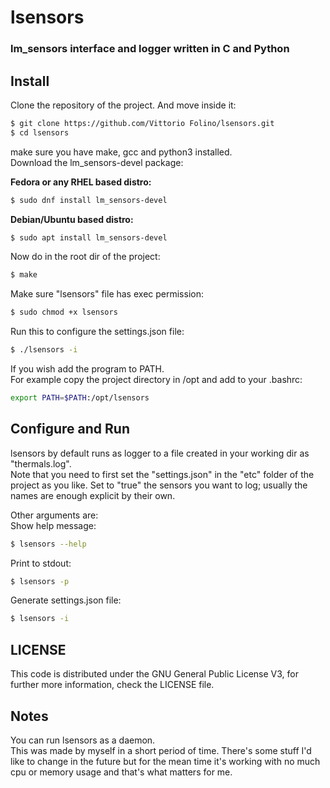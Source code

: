 # lsensors
### lm_sensors interface and logger written in C and Python

## Install
Clone the repository of the project. And move inside it:
```bash
$ git clone https://github.com/Vittorio Folino/lsensors.git
$ cd lsensors
``` 
make sure you have make, gcc and python3 installed.  
Download the lm_sensors-devel package: 

<b>Fedora or any RHEL based distro:</b>  
```bash
$ sudo dnf install lm_sensors-devel
```

<b>Debian/Ubuntu based distro:</b>
```bash
$ sudo apt install lm_sensors-devel
```
Now do in the root dir of the project:
```bash
$ make
```

Make sure "lsensors" file has exec permission:
```bash
$ sudo chmod +x lsensors
```
Run this to configure the settings.json file: 
```bash
$ ./lsensors -i
```
If you wish add the program to PATH.  
For example copy the project directory in /opt and add to your .bashrc:
```bash
export PATH=$PATH:/opt/lsensors
```

## Configure and Run
lsensors by default runs as logger to a file
created in your working dir as "thermals.log".  
Note that you need to first set the "settings.json" in the "etc" folder of the project as you like. Set to "true" the sensors you want to log; usually the names are enough explicit  by their own.

Other arguments are:  
Show help message:
```bash
$ lsensors --help
```
Print to stdout:
```bash
$ lsensors -p
```
Generate settings.json file:
```bash
$ lsensors -i
```
## LICENSE
This code is distributed under the GNU General Public License V3, for further more information, check the LICENSE file.

## Notes
You can run lsensors as a daemon.  
This was made by myself in a short period of time. There's some stuff I'd like to change in the future but for the mean time it's working with no much cpu or memory usage and that's what matters for me.
